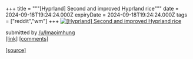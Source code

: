 +++
title = """[Hyprland] Second and improved Hyprland rice"""
date = 2024-09-18T19:24:24.000Z
expiryDate = 2024-09-18T19:24:24.000Z
tags = ["reddit","wm"]
+++
[![[Hyprland] Second and improved Hyprland rice](https://b.thumbs.redditmedia.com/EEN_IcHCzIYUAWKAR-QzfDUZheJNqvKEobIL4gDWs_E.jpg "[Hyprland] Second and improved Hyprland rice")](https://www.reddit.com/r/unixporn/comments/1fk18lg/hyprland_second_and_improved_hyprland_rice/)

submitted by [/u/lmaoimhung](https://www.reddit.com/user/lmaoimhung)  
[\[link\]](https://www.reddit.com/gallery/1fk18lg) [\[comments\]](https://www.reddit.com/r/unixporn/comments/1fk18lg/hyprland_second_and_improved_hyprland_rice/)

[[source]](https://www.reddit.com/r/unixporn/comments/1fk18lg/hyprland_second_and_improved_hyprland_rice/)
